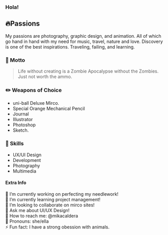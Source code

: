 ### Hola!

<!--
**MikaCaldera/MikaCaldera** is a ✨ _special_ ✨ repository because its `README.md` (this file) appears on your GitHub profile.

Here are some ideas to get you started:

- 🔭 I’m currently working on ...
- 🌱 I’m currently learning ...
- 👯 I’m looking to collaborate on ...
- 🤔 I’m looking for help with ...
- 💬 Ask me about ...
- 📫 How to reach me: ...
- 😄 Pronouns: ...
- ⚡ Fun fact: ...
-->

## :fire:Passions
My passions are photography, graphic design, and animation. All of which go hand in hand with my need for music, travel, nature and love. Discovery is one of the best inspirations. Traveling, failing, and learning.

### :dizzy: Motto
> Life without creating is a Zombie Apocalypse without the Zombies.  
> Just not worth the ammo.

### :pencil2: Weapons of Choice
- uni-ball Deluxe Mirco.   
- Special Orange Mechanical Pencil  
- Journal  
- Illustrator  
- Photoshop  
- Sketch. 

### :notebook: Skills
- UX/UI Design
- Development
- Photography  
- Multimedia  

#### Extra Info
:construction: I’m currently working on perfecting my needlework!  
:seedling: I’m currently learning project management!  
:tada: I’m looking to collaborate on mirco sites!  
:speech_balloon: Ask me about UI/UX Design!  
:memo: How to reach me: @mikacaldera  
:lipstick: Pronouns: she/ella  
:zap: Fun fact: I have a strong obession with animals. 



